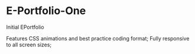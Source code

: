 # E-Portfolio-One

Initial EPortfolio

Features CSS animations and best practice coding format;
Fully responsive to all screen sizes;
